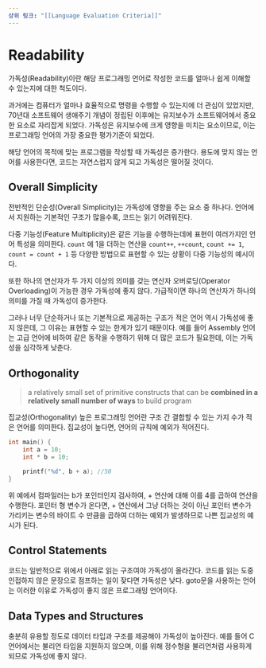 ```yaml
---
상위 링크: "[[Language Evaluation Criteria]]"
---
```

# Readability
가독성(Readability)이란 해당 프로그래밍 언어로 작성한 코드를 얼마나 쉽게 이해할 수 있는지에 대한 척도이다. 

과거에는 컴퓨터가 얼마나 효율적으로 명령을 수행할 수 있는지에 더 관심이 있었지만, 70년대 소프트웨어 생애주기 개념이 정립된 이후에는 유지보수가 소프트웨어에서 중요한 요소로 자리잡게 되었다. 가독성은 유지보수에 크게 영향을 미치는 요소이므로, 이는 프로그래밍 언어의 가장 중요한 평가기준이 되었다.

해당 언어의 목적에 맞는 프로그램을 작성할 때 가독성은 증가한다. 용도에 맞지 않는 언어를 사용한다면, 코드는 자연스럽지 않게 되고 가독성은 떨어질 것이다.

## Overall Simplicity
전반적인 단순성(Overall Simplicity)는 가독성에 영향을 주는 요소 중 하나다. 언어에서 지원하는 기본적인 구조가 많을수록, 코드는 읽기 어려워진다. 

다중 기능성(Feature Multiplicity)은 같은 기능을 수행하는데에 표현이 여러가지인 언어 특성을 의미한다. `count` 에 1을 더하는 연산을 `count++`, `++count`, `count += 1`, `count = count + 1` 등 다양한 방법으로 표현할 수 있는 상황이 다중 기능성의 예시이다.

또한 하나의 연산자가 두 가지 이상의 의미를 갖는 연산자 오버로딩(Operator Overloading)이 가능한 경우 가독성에 좋지 않다. 가급적이면 하나의 연산자가 하나의 의미를 가질 때 가독성이 증가한다.

그러나 너무 단순하거나 또는 기본적으로 제공하는 구조가 적은 언어 역시 가독성에 좋지 않은데, 그 이유는 표현할 수 있는 한계가 있기 때문이다. 예를 들어 Assembly 언어는 고급 언어에 비하여 같은 동작을 수행하기 위해 더 많은 코드가 필요한데, 이는 가독성을 심각하게 낮춘다.

## Orthogonality

> a relatively small set of primitive constructs that can be **combined in a relatively small number of ways** to build program

집교성(Orthogonality) 높은 프로그래밍 언어란 구조 간 결합할 수 있는 가지 수가 적은 언어를 의미한다. 집교성이 높다면, 언어의 규칙에 예외가 적어진다.

```c
int main() {
	int a = 10;
	int * b = 10;

	printf("%d", b + a); //50
}
```

위 예에서 컴파일러는 b가 포인터인지 검사하여, + 연산에 대해 이를 4를 곱하여 연산을 수행한다. 포인터 형 변수가 온다면, + 연산에서 그냥 더하는 것이 아닌 포인터 변수가 가리키는 변수의 바이트 수 만큼을 곱하여 더하는 예외가 발생하므로 나쁜 집교성의 예시가 된다.
    
## Control Statements
코드는 일반적으로 위에서 아래로 읽는 구조여야 가독성이 올라간다. 코드를 읽는 도중 인접하지 않은 문장으로 점프하는 일이 잦다면 가독성은 낮다. goto문을 사용하는 언어는 이러한 이유로 가독성이 좋지 않은 프로그래밍 언어이다.

## Data Types and Structures
충분히 유용할 정도로 데이터 타입과 구조를 제공해야 가독성이 높아진다. 예를 들어 C 언어에서는 불리언 타입을 지원하지 않으며, 이를 위해 정수형을 불리언처럼 사용하게 되므로 가독성에 좋지 않다.
